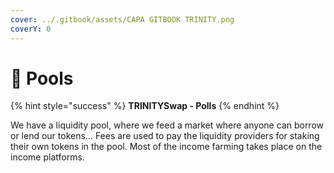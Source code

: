```yaml
---
cover: ../.gitbook/assets/CAPA GITBOOK TRINITY.png
coverY: 0
---
```


# 🚜 Pools

{% hint style="success" %}
**TRINITYSwap - Polls**
{% endhint %}

We have a liquidity pool, where we feed a market where anyone can borrow or lend our tokens... Fees are used to pay the liquidity providers for staking their own tokens in the pool. Most of the income farming takes place on the income platforms.

